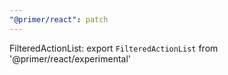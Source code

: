```yaml
---
"@primer/react": patch
---
```


FilteredActionList: export `FilteredActionList` from '@primer/react/experimental'
